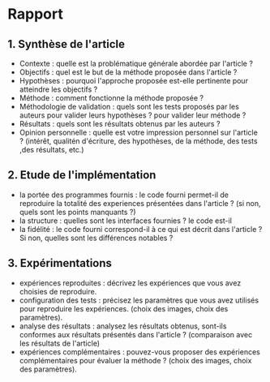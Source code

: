 # Rapport

## 1. Synthèse de l'article
- Contexte : quelle est la problématique générale abordée par l'article ?
- Objectifs : quel est le but de la méthode proposée dans l'article ?
- Hypothèses : pourquoi l'approche proposée est-elle pertinente pour atteindre les objectifs ?
- Méthode : comment fonctionne la méthode proposée ?
- Méthodologie de validation : quels sont les tests proposés par les auteurs pour valider leurs hypothèses ? pour valider leur méthode ?
- Résultats : quels sont les résultats obtenus par les auteurs ?
- Opinion personnelle : quelle est votre impression personnel sur l'article ? (intérêt, qualitén d'écriture, des hypothèses, de la méthode, des tests ,des résultats, etc.)

## 2. Etude de l'implémentation
- la portée des programmes fournis : le code fourni permet-il de reproduire la totalité des experiences présentées dans l'article ? (si non, quels sont les points manquants ?)
- la structure : quelles sont les interfaces fournies ? le code est-il 
- la fidélité : le code fourni correspond-il à ce qui est décrit dans l'article ? Si non, quelles sont les différences notables ?

## 3. Expérimentations
- expériences reproduites : décrivez les expériences que vous avez choisies de reproduire.
- configuration des tests : précisez les paramètres que vous avez utilisés pour reproduire les expériences. (choix des images, choix des paramètres).
- analyse des résultats : analysez les résultats obtenus, sont-ils conformes aux résultats présentés dans l'article ? (comparaison avec les résultats de l'article)
- expériences complémentaires : pouvez-vous proposer des expériences complémentaires pour évaluer la méthode ? (choix des images, choix des paramètres).